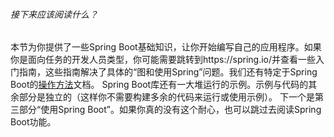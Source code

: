 ###### 接下来应该阅读什么？
本节为你提供了一些Spring Boot基础知识，让你开始编写自己的应用程序。如果你是面向任务的开发人员类型，你可能需要跳转到https://spring.io/并查看一些入门指南，这些指南解决了具体的“图和使用Spring”问题。我们还有特定于Spring Boot的[操作方法](https://docs.spring.io/spring-boot/docs/2.1.3.RELEASE/reference/html/howto.html)文档。
Spring Boot库还有一大堆运行的示例。示例与代码的其余部分是独立的（这样你不需要构建多余的代码来运行或使用示例）。
下一个是第三部分“使用Spring Boot”。如果你真的没有这个耐心，也可以跳过去阅读Spring Boot功能。